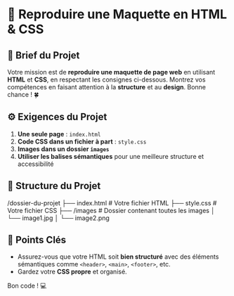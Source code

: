 # 🎨 Reproduire une Maquette en HTML & CSS

## 📝 Brief du Projet

Votre mission est de **reproduire une maquette de page web** en utilisant **HTML** et **CSS**, en respectant les consignes ci-dessous. Montrez vos compétences en faisant attention à la **structure** et au **design**. Bonne chance ! 🍀

## ⚙️ Exigences du Projet

1. **Une seule page** : `index.html`
2. **Code CSS dans un fichier à part** : `style.css`
3. **Images dans un dossier `images`**
4. **Utiliser les balises sémantiques** pour une meilleure structure et accessibilité

## 📂 Structure du Projet

/dossier-du-projet 
  ├── index.html # Votre fichier HTML 
  ├── style.css # Votre fichier CSS 
  ├── /images # Dossier contenant toutes les images 
    │ └── image1.jpg │ └── image2.png

## 🌟 Points Clés

- Assurez-vous que votre HTML soit **bien structuré** avec des éléments sémantiques comme `<header>`, `<main>`, `<footer>`, etc.
- Gardez votre **CSS propre** et organisé.

Bon code ! 💻
